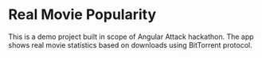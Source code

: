 # Real Movie Popularity

This is a demo project built in scope of Angular Attack hackathon.
The app shows real movie statistics based on downloads using BitTorrent protocol.